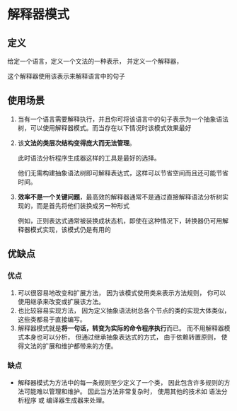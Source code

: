 # 解释器模式

## 定义

给定一个语言，定义一个文法的一种表示， 并定义一个解释器，

这个解释器使用该表示来解释语言中的句子

## 使用场景

1. 当有一个语言需要解释执行，并且你可将该语言中的句子表示为一个抽象语法树，可以使用解释器模式。而当存在以下情况时该模式效果最好
2. 该**文法的类层次结构变得庞大而无法管理**。
    
    此时语法分析程序生成器这样的工具是最好的选择。
    
    他们无需构建抽象语法树即可解释表达式，这样可以节省空间而且还可能节省时间。
    
3. **效率不是一个关键问题**，最高效的解释器通常不是通过直接解释语法分析树实现的，而是首先将他们装换成另一种形式
    
    例如，正则表达式通常被装换成状态机，即使在这种情况下，转换器仍可用解释器模式实现，该模式仍是有用的
    

## 优缺点

### 优点

1. 可以很容易地改变和扩展方法， 因为该模式使用类来表示方法规则， 你可以使用继承来改变或扩展该方法。
2. 也比较容易实现方法， 因为定义抽象语法树总各个节点的类的实现大体类似， 这些类都易于直接编写。
3. 解释器模式就是**将一句话，转变为实际的命令程序执行**而已。 而不用解释器模式本身也可以分析， 但通过继承抽象表达式的方式， 由于依赖转置原则， 使得文法的扩展和维护都带来的方便。

### 缺点

- 解释器模式为方法中的每一条规则至少定义了一个类， 因此包含许多规则的方法可能难以管理和维护。 因此当方法非常复杂时， 使用其他的技术如 语法分析程序 或 编译器生成器来处理。